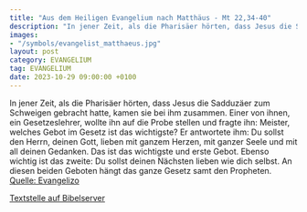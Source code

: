 ```yaml
---
title: "Aus dem Heiligen Evangelium nach Matthäus - Mt 22,34-40"
description: "In jener Zeit, als die Pharisäer hörten, dass Jesus die Sadduzäer zum Schweigen gebracht hatte, kamen sie bei ihm zusammen. Einer von ihnen, ein Gesetzeslehrer, wollte ihn auf die Probe stellen und fragte ihn: Meister, welches Gebot im Gesetz ist das wichtigste? Er antwortete ihm...."
images:
- "/symbols/evangelist_matthaeus.jpg"
layout: post
category: EVANGELIUM
tag: EVANGELIUM
date: 2023-10-29 09:00:00 +0100
---
```

In jener Zeit, als die Pharisäer hörten, dass Jesus die Sadduzäer zum Schweigen gebracht hatte, kamen sie bei ihm zusammen.
Einer von ihnen, ein Gesetzeslehrer, wollte ihn auf die Probe stellen und fragte ihn:
Meister, welches Gebot im Gesetz ist das wichtigste?
Er antwortete ihm: Du sollst den Herrn, deinen Gott, lieben mit ganzem Herzen, mit ganzer Seele und mit all deinen Gedanken.<!--more-->
Das ist das wichtigste und erste Gebot.
Ebenso wichtig ist das zweite: Du sollst deinen Nächsten lieben wie dich selbst.
An diesen beiden Geboten hängt das ganze Gesetz samt den Propheten.<br>
[Quelle: Evangelizo](https://evangeliumtagfuertag.org/DE/gospel)

[Textstelle auf Bibelserver](https://www.bibleserver.com/EU/Matthäus22,34-40)
